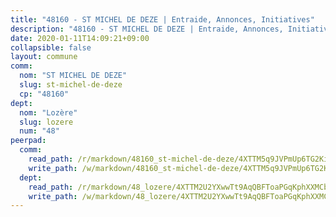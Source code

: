 ```yaml
---
title: "48160 - ST MICHEL DE DEZE | Entraide, Annonces, Initiatives"
description: "48160 - ST MICHEL DE DEZE | Entraide, Annonces, Initiatives"
date: 2020-01-11T14:09:21+09:00
collapsible: false
layout: commune
comm:
  nom: "ST MICHEL DE DEZE"
  slug: st-michel-de-deze
  cp: "48160"
dept:
  nom: "Lozère"
  slug: lozere
  num: "48"
peerpad:
  comm:
    read_path: /r/markdown/48160_st-michel-de-deze/4XTTM5q9JVPmUp6TG2Kix8W9rgMVG3tYuimgSoaQRirQUNGJ2
    write_path: /w/markdown/48160_st-michel-de-deze/4XTTM5q9JVPmUp6TG2Kix8W9rgMVG3tYuimgSoaQRirQUNGJ2-K3TgUWqpvD6696tpJk3sr5DwBB9GyVL84KS7f14sXrNEPHtp2TUVwyoPyCfxZeDuG4eza9rEdKi3XirLM3HEpycrkqX8a1x6FWPto6GFJ6UWh8NMNShoNdPzMcWZzSFey541GJeJ
  dept:
    read_path: /r/markdown/48_lozere/4XTTM2U2YXwwTt9AqQBFToaPGqKphXXMCbRQJd3ieCWApZKhp
    write_path: /w/markdown/48_lozere/4XTTM2U2YXwwTt9AqQBFToaPGqKphXXMCbRQJd3ieCWApZKhp-K3TgU8LFw2VbEvF8YT63nrQb5nBCHp3LkChLkTGaYr9v91U6euBJvc2gC6ZE26iQLtBcf6bgLU5YQs5jKcnyLY5qYAH3MFy4H4ZDybCAkb97J6HGTY7nKmFopGDHEk7j5murpeJa
---
```


